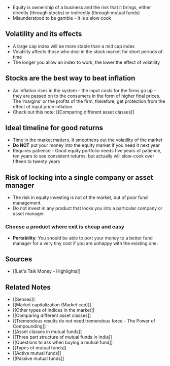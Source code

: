- Equity is ownership of a business and the risk that it brings, either directly (through stocks) or indirectly (through mutual funds)
- Misunderstood to be gamble - It is a slow cook

## Volatility and its effects
- A large cap index will be more stable than a mid cap index
- Volatility affects those who deal in the stock market for short periods of time
- The longer you allow an index to work, the lower the effect of volatility

## Stocks are the best way to beat inflation
- As inflation rises in the system – the input costs for the firms go up – they are passed on to the consumers in the form of higher final prices. The ‘margins’ or the profits of the firm, therefore, get protection from the effect of input price inflation. 
- Check out this note: [[Comparing different asset classes]]

## Ideal timeline for good returns
- Time in the market matters. It smoothens out the volatility of the market
- **Do NOT** put your money into the equity market if you need it next year
- Requires patience - Good equity portfolio needs five years of patience, ten years to see consistent returns, but actually will slow-cook over fifteen to twenty years

## Risk of locking into a single company or asset manager
- The risk in equity investing is not of the market, but of poor fund management.
- Do not invest in any product that locks you into a particular company or asset manager.

### Choose a product where exit is cheap and easy
- **Portability**: You should be able to port your money to a better fund manager for a very tiny cost if you are unhappy with the existing one.

## Sources
- [[Let's Talk Money - Highlights]]

## Related Notes
- [[Sensex]]
- [[Market capitalization (Market cap)]]
- [[Other types of indices in the market]]
- [[Comparing different asset classes]]
- [[Tremendous results do not need tremendous force - The Power of Compounding]]
- [[Asset classes in mutual funds]]
- [[Three part structure of mutual funds in India]]
- [[Questions to ask when buying a mutual fund]]
- [[Types of mutual funds]]
- [[Active mutual funds]]
- [[Passive mutual funds]]
